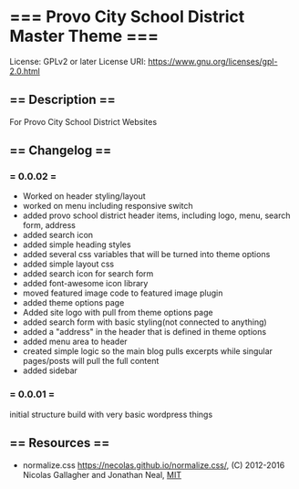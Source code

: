 
# === Provo City School District Master Theme ===
License: GPLv2 or later
License URI: <https://www.gnu.org/licenses/gpl-2.0.html>

## == Description ==
For Provo City School District Websites

## == Changelog ==
### = 0.0.02 =
* Worked on header styling/layout
* worked on menu including responsive switch
* added provo school district header items, including logo, menu, search form, address
* added search icon
* added simple heading styles
* added several css variables that will be turned into theme options
* added simple layout css
* added search icon for search form
* added font-awesome icon library
* moved featured image code to featured image plugin
* added theme options page
* Added site logo with pull from theme options page
* added search form with basic styling(not connected to anything)
* added a "address" in the header that is defined in theme options
* added menu area to header
* created simple logic so the main blog pulls excerpts while singular pages/posts will pull the full content
* added sidebar
### = 0.0.01 =
initial structure build with very basic wordpress things

## == Resources ==
* normalize.css <https://necolas.github.io/normalize.css/>, (C) 2012-2016 Nicolas Gallagher and Jonathan Neal, [MIT](<https://opensource.org/licenses/MIT>)
